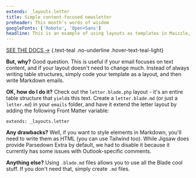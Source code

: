 ```yaml
---
extends: _layouts.letter
title: Simple content-focused newsletter
preheader: This month's words of wisdom
googleFonts: ['Roboto', 'Open+Sans']
headline: This is an example of using layouts as templates in Maizzle, to only write emails in Markdown
---
```


[SEE THE DOCS &rarr;](https://maizzle.com/docs/) {.text-teal .no-underline .hover-text-teal-light}

**But, why?**
Good question. This is useful if your email focuses on text content, and if your layout doesn't need to change much.
Instead of always writing table structures, simply code your template as a layout, and then write Markdown emails.

**OK, how do I do it?**
Check out the `letter.blade.php` layout - it's an entire table structure that `yield`s this text.
Create a `letter.blade.md` (or just a `letter.md`) in your `emails` folder, and have it extend the letter layout by adding the following Front Matter variable:

```
extends: _layouts.letter
```

**Any drawbacks?**
Well, if you want to style elements in Markdown, you'll need to write them as HTML (you can use Tailwind too).
While Jigsaw does provide Parsedown Extra by default, we had to disable it because it currently has some issues with Outlook-specific comments.

**Anything else?**
Using `.blade.md` files allows you to use all the Blade cool stuff. If you don't need that, simply create `.md` files.
